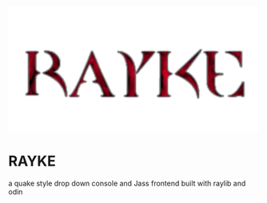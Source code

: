 ![rayke logo](images/rayke_logo.png)

# RAYKE
a quake style drop down console and Jass frontend built with raylib and odin